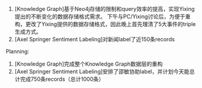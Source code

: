 1. [Knowledge Graph]基于Neo4j存储的限制和query效率的提高，实现Yixing提出的不断变化的数据存储格式需求。
下午与PC/Yixing讨论后，为便于重构，更改了Yixing提供的数据存储格式，因此晚上首先理清了5大事件的triple生成方式。
2. [Axel Springer Sentiment Labeling]对新闻label了近150条records

Planning:
1. [Knowledge Graph]完成整个Knowledge Graph数据层的重构
2. [Axel Springer Sentiment Labeling]安排了邵敏协助label，并计划今天能总计完成750条records（总计1000条）
